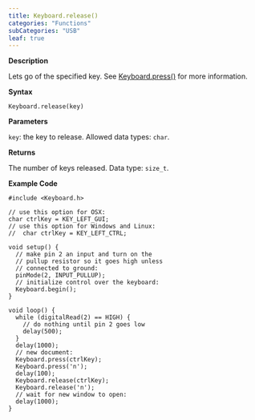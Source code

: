 ```yaml
---
title: Keyboard.release()
categories: "Functions"
subCategories: "USB"
leaf: true
---
```


**Description**

Lets go of the specified key. See [Keyboard.press()](../keyboardpress)
for more information.

**Syntax**

`Keyboard.release(key)`

**Parameters**

`key`: the key to release. Allowed data types: `char`.

**Returns**

The number of keys released. Data type: `size_t`.

**Example Code**

    #include <Keyboard.h>

    // use this option for OSX:
    char ctrlKey = KEY_LEFT_GUI;
    // use this option for Windows and Linux:
    //  char ctrlKey = KEY_LEFT_CTRL;

    void setup() {
      // make pin 2 an input and turn on the
      // pullup resistor so it goes high unless
      // connected to ground:
      pinMode(2, INPUT_PULLUP);
      // initialize control over the keyboard:
      Keyboard.begin();
    }

    void loop() {
      while (digitalRead(2) == HIGH) {
        // do nothing until pin 2 goes low
        delay(500);
      }
      delay(1000);
      // new document:
      Keyboard.press(ctrlKey);
      Keyboard.press('n');
      delay(100);
      Keyboard.release(ctrlKey);
      Keyboard.release('n');
      // wait for new window to open:
      delay(1000);
    }

